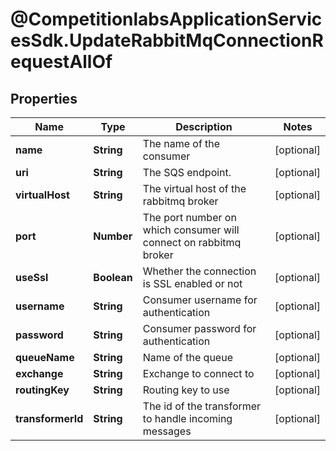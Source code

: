 # @CompetitionlabsApplicationServicesSdk.UpdateRabbitMqConnectionRequestAllOf

## Properties

Name | Type | Description | Notes
------------ | ------------- | ------------- | -------------
**name** | **String** | The name of the consumer | [optional] 
**uri** | **String** | The SQS endpoint. | [optional] 
**virtualHost** | **String** | The virtual host of the rabbitmq broker | [optional] 
**port** | **Number** | The port number on which consumer will connect on rabbitmq broker | [optional] 
**useSsl** | **Boolean** | Whether the connection is SSL enabled or not | [optional] 
**username** | **String** | Consumer username for authentication | [optional] 
**password** | **String** | Consumer password for authentication | [optional] 
**queueName** | **String** | Name of the queue | [optional] 
**exchange** | **String** | Exchange to connect to | [optional] 
**routingKey** | **String** | Routing key to use | [optional] 
**transformerId** | **String** | The id of the transformer to handle incoming messages | [optional] 


